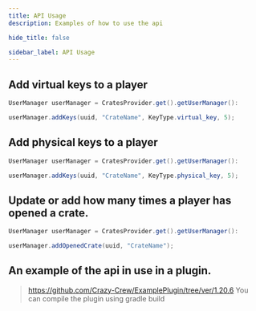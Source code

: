 ```yaml
---
title: API Usage
description: Examples of how to use the api

hide_title: false

sidebar_label: API Usage
---
```

## Add virtual keys to a player
```java
UserManager userManager = CratesProvider.get().getUserManager():

userManager.addKeys(uuid, "CrateName", KeyType.virtual_key, 5);
```

## Add physical keys to a player
```java
UserManager userManager = CratesProvider.get().getUserManager():

userManager.addKeys(uuid, "CrateName", KeyType.physical_key, 5);
```

## Update or add how many times a player has opened a crate.
```java
UserManager userManager = CratesProvider.get().getUserManager():

userManager.addOpenedCrate(uuid, "CrateName");
```

## An example of the api in use in a plugin.
> https://github.com/Crazy-Crew/ExamplePlugin/tree/ver/1.20.6
> You can compile the plugin using gradle build